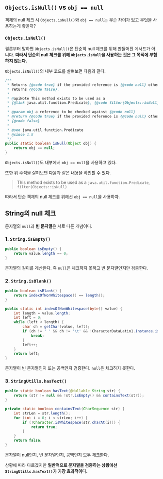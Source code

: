 ## `Objects.isNull()` vs `obj == null`

객체의 null 체크 시 `Objects.isNull()`와 `obj == null`는 무슨 차이가 있고 무엇을 사용하는게 좋을까?

### `Objects.isNull()`

결론부터 말하면 `Objects.isNull()`은 단순히 null 체크를 위해 만들어진 메서드가 아니다. **따라서 단순히 null 체크를 위해 `Objects.isNull`을 사용하는 것은 그 목적에 부합하지 않는다.**

`Objects.isNull()`의 내부 코드를 살펴보면 다음과 같다.

```java
/**
 * Returns {@code true} if the provided reference is {@code null} otherwise
 * returns {@code false}.
 *
 * @apiNote This method exists to be used as a
 * {@link java.util.function.Predicate}, {@code filter(Objects::isNull)}
 *
 * @param obj a reference to be checked against {@code null}
 * @return {@code true} if the provided reference is {@code null} otherwise
 * {@code false}
 *
 * @see java.util.function.Predicate
 * @since 1.8
 */
public static boolean isNull(Object obj) {
    return obj == null;
}
```

`Objects.isNull()`도 내부에서 `obj == null`을 사용하고 있다. 

또한 위 주석을 살펴보면 다음과 같은 내용을 확인할 수 있다.

> This method exists to be used as a `java.util.function.Predicate`, `filter(Objects::isNull)`

따라서 단순 객체의 null 체크를 위해선 `obj == null`을 사용하자.

## String의 null 체크

문자열의 `null`과 **빈 문자열**은 서로 다른 개념이다.

### 1. `String.isEmpty()`

```java
public boolean isEmpty() {
    return value.length == 0;
}
```

문자열의 길이를 계산한다. 즉 `null`은 체크하지 못하고 빈 문자열인지만 검증한다.

### 2. `String.isBlank()`

```java
public boolean isBlank() {
    return indexOfNonWhitespace() == length();
}

public static int indexOfNonWhitespace(byte[] value) {
    int length = value.length;
    int left = 0;
    while (left < length) {
        char ch = getChar(value, left);
        if (ch != ' ' && ch != '\t' && !CharacterDataLatin1.instance.isWhitespace(ch)) {
            break;
        }
        left++;
    }
    return left;
}
```

문자열이 빈 문자열인지 또는 공백인지 검증한다. `null`은 체크하지 못한다.

### 3. `StringUtills.hasText()`

```java
public static boolean hasText(@Nullable String str) {
    return (str != null && !str.isEmpty() && containsText(str));
}

private static boolean containsText(CharSequence str) {
    int strLen = str.length();
    for (int i = 0; i < strLen; i++) {
        if (!Character.isWhitespace(str.charAt(i))) {
            return true;
        }
    }
    return false;
}
```

문자열이 null인지, 빈 문자열인지, 공백인지 모두 체크한다.

상황에 따라 다르겠지만 **일반적으로 문자열을 검증하는 상황에선 `StringUtills.hasText()`가 가장 효과적이다.**


